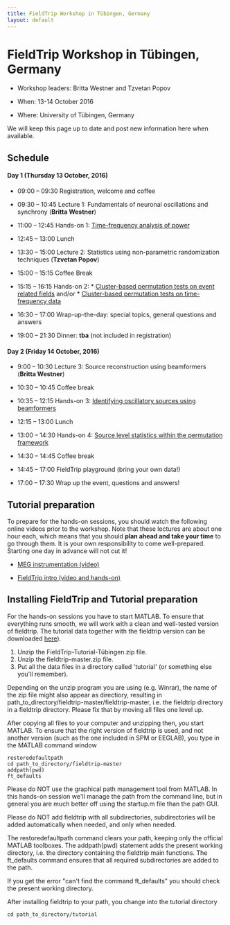```yaml
---
title: FieldTrip Workshop in Tübingen, Germany
layout: default
---
```


# FieldTrip Workshop in Tübingen, Germany

*  Workshop leaders: Britta Westner and Tzvetan Popov

*  When: 13-14 October 2016

*  Where: University of Tübingen, Germany

We will keep this page up to date and post new information here when available.

## Schedule

####  Day 1 (Thursday 13 October, 2016)

*  09:00 – 09:30		Registration, welcome and coffee

*  09:30 – 10:45		Lecture 1: Fundamentals of neuronal oscillations and synchrony (**Britta Westner**)

*  11:00 – 12:45               Hands-on 1: [Time-frequency analysis of power](/tutorial/TimeFrequencyAnalysis)

*  12:45 – 13:00		Lunch

*  13:30 – 15:00               Lecture 2: Statistics using non-parametric randomization techniques (**Tzvetan Popov**)

*  15:00 – 15:15               Coffee Break

*  15:15 – 16:15               Hands-on 2:
        * [Cluster-based permutation tests on event related fields](/tutorial/cluster_permutation_timelock) and/or
        * [Cluster-based permutation tests on time-frequency data](/tutorial/cluster_permutation_freq)

*  16:30 – 17:00               Wrap-up-the-day: special topics, general questions and answers

*  19:00 – 21:30               Dinner: **tba** (not included in registration)

#### Day 2 (Friday 14 October, 2016)

*  9:00 – 10:30		Lecture 3: Source reconstruction using beamformers (**Britta Westner**)    

*  10:30 – 10:45		Coffee break

*  10:35 – 12:15               Hands-on 3: [Identifying oscillatory sources using beamformers ](/tutorial/beamformer)

*  12:15 – 13:00		Lunch

*  13:00 – 14:30		Hands-on 4: [Source level statistics within the permutation framework](/tutorial/aarhus/beamformingERF#meg_plotting_sources_of_response_related_evoked_field_using_statistical_threshold)

*  14:30 – 14:45               Coffee break

*  14:45 – 17:00               FieldTrip playground (bring your own data!)

*  17:00 – 17:30               Wrap up the event, questions and answers!

## Tutorial preparation

To prepare for the hands-on sessions, you should watch the following online videos prior to the workshop. Note that these lectures are about one hour each, which means that you should **plan ahead and take your time** to go through them. It is your own responsibility to come well-prepared. Starting one day in advance will not cut it!

*  [MEG instrumentation (video)](https://www.youtube.com/watch?v=15Qs4fuPpes)

*  [FieldTrip intro (video and hands-on)](/tutorial/introduction)

## Installing FieldTrip and Tutorial preparation

For the hands-on sessions you have to start MATLAB. To ensure that
everything runs smooth, we will work with a clean and well-tested
version of fieldtrip. The tutorial data together with the fieldtrip version can be downloaded [ here](https://depot.uni-konstanz.de/cgi-bin/exchange.pl?g=s38xv3f76w )).

 1.  Unzip the FieldTrip-Tutorial-Tübingen.zip file.
 2.  Unzip the fieldtrip-master.zip file.
 3.  Put all the data files in a directory called 'tutorial' (or something else you'll remember).

<div class="warning">
Depending on the unzip program you are using (e.g. Winrar), the name
of the zip file might also appear as directiory, resulting in
path_to_directory/fieldtrip-master/fieldtrip-master, i.e. the
fieldtrip directory in a fieldtrip directory. Please fix that by
moving all files one level up.
</div>

After copying all files to your computer and unzipping then, you start MATLAB. To ensure that the right version of fieldtrip is used, and not another version (such as the one included in SPM or EEGLAB), you type in the MATLAB command window

    restoredefaultpath
    cd path_to_directory/fieldtrip-master
    addpath(pwd)
    ft_defaults

<div class="warning">
Please do NOT use the graphical path management tool from MATLAB. In this hands-on session we'll manage the path from the command line, but in general you are much better off using the startup.m file than the path GUI.

Please do NOT add fieldtrip with all subdirectories, subdirectories will be added automatically when needed, and only when needed.
</div>

The restoredefaultpath command clears your path, keeping only the
official MATLAB toolboxes. The addpath(pwd) statement adds the
present working directory, i.e. the directory containing the fieldtrip
main functions. The ft_defaults command ensures that all required
subdirectories are added to the path.

If you get the error "can't find the command ft_defaults" you should check the present working directory.

After installing fieldtrip to your path, you change into the tutorial directory

    cd path_to_directory/tutorial
